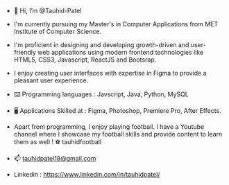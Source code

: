- 👋 Hi, I’m @Tauhid-Patel
- I'm currently pursuing my Master's in Computer Applications from MET Institute of Computer Science.
- I'm proficient in designing and developing growth-driven and user-friendly web applications using modern frontend technologies like HTML5, CSS3, Javascript, ReactJS and Bootsrap.
- I enjoy creating user interfaces with expertise in Figma to provide a pleasant user experience.
- ⌨️ Programming languages :
  Javscript, Java, Python, MySQL

- 🖥 Applications Skilled at :
  Figma, Photoshop, Premiere Pro, After Effects.

- Apart from programming, I enjoy playing football. I have a Youtube channel where I showcase my football skills and provide content to learn them as well !
  ⚽️ tauhidfootball

- 📫 tauhidpatel18@gmail.com
- Linkedin : https://www.linkedin.com/in/tauhidpatel/  
